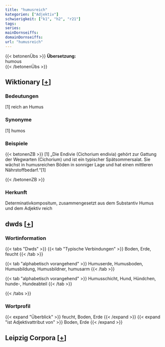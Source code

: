 ```yaml
---
title: "humusreich"
kategorien: ["Adjektiv"]
schwierigkeit: ["k1", "h2", "r21"]
tags:
series:
mainDornseiffs:
domainDornseiffs:
url: "humusreich"
---
```


{{< betonenÜbs >}}
**Übersetzung:**  
humous  
{{< /betonenÜbs >}}

## Wiktionary [[+](https://de.wiktionary.org/wiki/humusreich)]

### Bedeutungen
[1] reich an Humus  

### Synonyme
[1] humos  

### Beispiele
{{< betonenZB >}}
[1] „Die Endivie (Cichorium endivia) gehört zur Gattung der Wegwarten (Cichorium) und ist ein typischer Spätsommersalat. Sie wächst in humusreichen Böden in sonniger Lage und hat einen mittleren Nährstoffbedarf.“[1]  

{{< /betonenZB >}}
### Herkunft
Determinativkompositum, zusammengesetzt aus dem Substantiv Humus und dem Adjektiv reich  



## dwds [[+](https://www.dwds.de/wb/humusreich)]

### Wortinformation
{{< tabs "Dwds" >}}
{{< tab "Typische Verbindungen" >}}
Boden, Erde, feucht
{{< /tab >}}

{{< tab "alphabetisch vorangehend" >}}
Humuserde, Humusboden, Humusbildung, Humusbildner, humusarm
{{< /tab >}}

{{< tab "alphabetisch vorangehend" >}}
Humusschicht, Hund, Hündchen, hunde-, Hundeabteil
{{< /tab >}}

{{< /tabs >}}

### Wortprofil
{{< expand "Überblick" >}} feucht, Boden, Erde {{< /expand >}}
{{< expand "ist Adjektivattribut von" >}} Boden, Erde {{< /expand >}}

## Leipzig Corpora [[+](https://corpora.uni-leipzig.de/en/res?word=humusreich&corpusId=deu_newscrawl-public_2018)]

